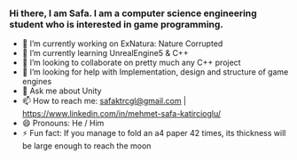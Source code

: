 ### Hi there, I am Safa. I am a computer science engineering student who is interested in game programming.

- 🔭 I’m currently working on ExNatura: Nature Corrupted
- 🌱 I’m currently learning UnrealEngine5 & C++
- 👯 I’m looking to collaborate on pretty much any C++ project
- 🤔 I’m looking for help with Implementation, design and structure of game engines 
- 💬 Ask me about Unity
- 📫 How to reach me: safaktrcgl@gmail.com | https://www.linkedin.com/in/mehmet-safa-katircioglu/
- 😄 Pronouns: He / Him
- ⚡ Fun fact: If you manage to fold an a4 paper 42 times, its thickness will be large enough to reach the moon

<!--
**SafaMarley/SafaMarley** is a ✨ _special_ ✨ repository because its `README.md` (this file) appears on your GitHub profile.

Here are some ideas to get you started:

-->
